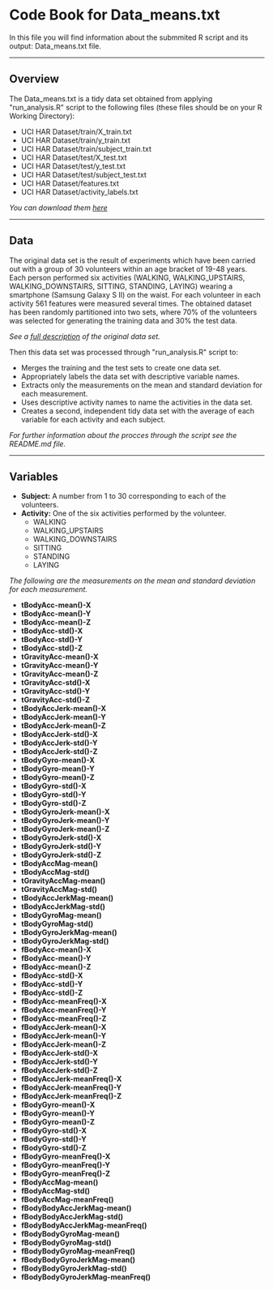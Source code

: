 Code Book for Data_means.txt
=================

In this file you will find information about the submmited R script and its output: Data_means.txt file.

---------------------------------------------
Overview
-------
The Data_means.txt is a tidy data set obtained from applying "run_analysis.R" script to the following files (these files should be on your R Working Directory):
* UCI HAR Dataset/train/X_train.txt
* UCI HAR Dataset/train/y_train.txt
* UCI HAR Dataset/train/subject_train.txt
* UCI HAR Dataset/test/X_test.txt
* UCI HAR Dataset/test/y_test.txt
* UCI HAR Dataset/test/subject_test.txt
* UCI HAR Dataset/features.txt
* UCI HAR Dataset/activity_labels.txt

_You can download them [here]_ 

---------------------------------------------
Data
----
The original data set is the result of experiments which have been carried out with a group of 30 volunteers within an age bracket of 19-48 years. Each person performed six activities (WALKING, WALKING_UPSTAIRS, WALKING_DOWNSTAIRS, SITTING, STANDING, LAYING) wearing a smartphone (Samsung Galaxy S II) on the waist. For each volunteer in each activity 561 features were measured several times. The obtained dataset has been randomly partitioned into two sets, where 70% of the volunteers was selected for generating the training data and 30% the test data.

_See a [full description] of the original data set._

Then this data set was processed through "run_analysis.R" script to:
* Merges the training and the test sets to create one data set.
* Appropriately labels the data set with descriptive variable names.
* Extracts only the measurements on the mean and standard deviation for each measurement.
* Uses descriptive activity names to name the activities in the data set.
* Creates a second, independent tidy data set with the average of each variable for each activity and each subject.

_For further information about the procces through the script see the README.md file._

---------------------------------------------
Variables
-----------
* **Subject:** A number from 1 to 30 corresponding to each of the volunteers.
* **Activity:** One of the six activities performed by the volunteer.
    * WALKING
    * WALKING_UPSTAIRS
    * WALKING_DOWNSTAIRS
    * SITTING
    * STANDING
    * LAYING
    
_The following are the measurements on the mean and standard deviation for each measurement._

* **tBodyAcc-mean()-X**
* **tBodyAcc-mean()-Y**
* **tBodyAcc-mean()-Z**
* **tBodyAcc-std()-X**
* **tBodyAcc-std()-Y**
* **tBodyAcc-std()-Z**
* **tGravityAcc-mean()-X**
* **tGravityAcc-mean()-Y**
* **tGravityAcc-mean()-Z**
* **tGravityAcc-std()-X**
* **tGravityAcc-std()-Y**
* **tGravityAcc-std()-Z**
* **tBodyAccJerk-mean()-X**
* **tBodyAccJerk-mean()-Y**
* **tBodyAccJerk-mean()-Z**
* **tBodyAccJerk-std()-X**
* **tBodyAccJerk-std()-Y**
* **tBodyAccJerk-std()-Z**
* **tBodyGyro-mean()-X**
* **tBodyGyro-mean()-Y**
* **tBodyGyro-mean()-Z**
* **tBodyGyro-std()-X**
* **tBodyGyro-std()-Y**
* **tBodyGyro-std()-Z**
* **tBodyGyroJerk-mean()-X**
* **tBodyGyroJerk-mean()-Y**
* **tBodyGyroJerk-mean()-Z**
* **tBodyGyroJerk-std()-X**
* **tBodyGyroJerk-std()-Y**
* **tBodyGyroJerk-std()-Z**
* **tBodyAccMag-mean()**
* **tBodyAccMag-std()**
* **tGravityAccMag-mean()**
* **tGravityAccMag-std()**
* **tBodyAccJerkMag-mean()**
* **tBodyAccJerkMag-std()**
* **tBodyGyroMag-mean()**
* **tBodyGyroMag-std()**
* **tBodyGyroJerkMag-mean()**
* **tBodyGyroJerkMag-std()**
* **fBodyAcc-mean()-X**
* **fBodyAcc-mean()-Y**
* **fBodyAcc-mean()-Z**
* **fBodyAcc-std()-X**
* **fBodyAcc-std()-Y**
* **fBodyAcc-std()-Z**
* **fBodyAcc-meanFreq()-X**
* **fBodyAcc-meanFreq()-Y**
* **fBodyAcc-meanFreq()-Z**
* **fBodyAccJerk-mean()-X**
* **fBodyAccJerk-mean()-Y**
* **fBodyAccJerk-mean()-Z**
* **fBodyAccJerk-std()-X**
* **fBodyAccJerk-std()-Y**
* **fBodyAccJerk-std()-Z**
* **fBodyAccJerk-meanFreq()-X**
* **fBodyAccJerk-meanFreq()-Y**
* **fBodyAccJerk-meanFreq()-Z**
* **fBodyGyro-mean()-X**
* **fBodyGyro-mean()-Y**
* **fBodyGyro-mean()-Z**
* **fBodyGyro-std()-X**
* **fBodyGyro-std()-Y**
* **fBodyGyro-std()-Z**
* **fBodyGyro-meanFreq()-X**
* **fBodyGyro-meanFreq()-Y**
* **fBodyGyro-meanFreq()-Z**
* **fBodyAccMag-mean()**
* **fBodyAccMag-std()**
* **fBodyAccMag-meanFreq()**
* **fBodyBodyAccJerkMag-mean()**
* **fBodyBodyAccJerkMag-std()**
* **fBodyBodyAccJerkMag-meanFreq()**
* **fBodyBodyGyroMag-mean()**
* **fBodyBodyGyroMag-std()**
* **fBodyBodyGyroMag-meanFreq()**
* **fBodyBodyGyroJerkMag-mean()**
* **fBodyBodyGyroJerkMag-std()**
* **fBodyBodyGyroJerkMag-meanFreq()**


[here]:https://d396qusza40orc.cloudfront.net/getdata%2Fprojectfiles%2FUCI%20HAR%20Dataset.zip 
[full description]:http://archive.ics.uci.edu/ml/datasets/Human+Activity+Recognition+Using+Smartphones 
